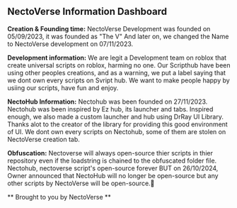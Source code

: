 ## NectoVerse Information Dashboard

**Creation & Founding time:** NectoVerse Development was founded on 05/09/2023, it was founded as "The V" And later on, we changed the Name to NectoVerse development on 07/11/2023.

**Development information:** We are legit a Development team on roblox that create universal scripts on roblox, harming no one. Our Scripthub have been using other peoples creations, and as a warning, we put a label saying that we dont own every scripts on Svript hub. We want to make people happy by usiing our scripts, have fun and enjoy.

**NectoHub Information:** Nectohub was been founded on 27/11/2023. Nectohub was been inspired by Ez hub, its launcher and tabs. Inspired enough, we also made a custom launcher and hub using DrRay UI Library. Thanks alot to the creator of the library for providing this good environment of UI. We dont own every scripts on Nectohub, some of them are stolen on NectoVerse creation tab.

**Obfuscation:** Nectoverse will always open-source thier scripts in thier repository even if the loadstring is chained to the obfuscated folder file. Nectohub, nectoverse script's open-source forever BUT on 26/10/2024, Owner announced that NectoHub will no longer be open-source but any other scripts by NectoVerse will be  open-source.🖤


** Brought to you by NectoVerse **
